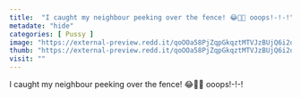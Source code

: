 ```yaml
---
title:  "I caught my neighbour peeking over the fence! 😂🙈🤫 ooops!-!-!"
metadate: "hide"
categories: [ Pussy ]
image: "https://external-preview.redd.it/qoOOa58PjZqpGkqztMTVJzBUjQ6i2qWz8Vh7DuAWdTg.jpg?auto=webp&s=6107248195a0f443bfd07cf37291829a53fee0f9"
thumb: "https://external-preview.redd.it/qoOOa58PjZqpGkqztMTVJzBUjQ6i2qWz8Vh7DuAWdTg.jpg?width=640&crop=smart&auto=webp&s=f2383dd95d326db2ab816afea123aa28f37ab6f1"
visit: ""
---
```

I caught my neighbour peeking over the fence! 😂🙈🤫 ooops!-!-!
